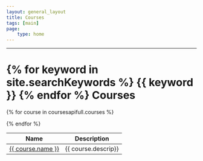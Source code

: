 ```yaml
---
layout: general_layout
title: Courses
tags: [main]
page:
    type: home
---
```



<hr class="my-2">
<h1>{% for keyword in site.searchKeywords %} {{ keyword }} {% endfor %} Courses</h1>

<table class="table">
<thead>
    <tr>
       <th>Name</th><th>Description</th>
    </tr> 
</thead>
<tbody>
</tbody>

{% for course in coursesapifull.courses %}
<tr>
<td><a href="/courses/{{ course.name | slug }}/">{{ course.name }}</a></td>
<td>{{ course.descrip}}</td>
</tr>
{% endfor %}

</table>



    


